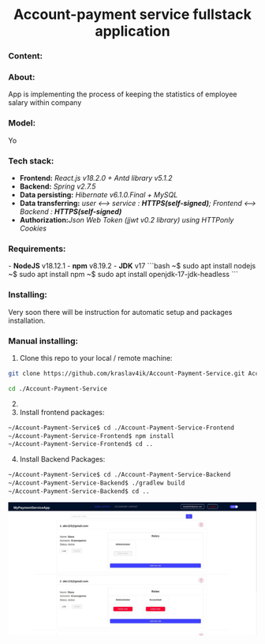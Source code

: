 <h1 style="text-align: center">Account-payment service fullstack application</h1>

<h3>Content:</h3>

<h3>About:</h3>
App is implementing the process of keeping the statistics of employee salary within company
<h3>Model:</h3>
Yo

<h3>Tech stack:</h3>
<ul>
<li><b>Frontend:</b> <i>React.js v18.2.0 + Antd library v5.1.2</i></li>
<li><b>Backend:</b> <i>Spring v2.7.5</i></li>
<li><b>Data persisting:</b> <i>Hibernate v6.1.0.Final + MySQL</i></li>
<li><b>Data transferring:</b> <i>user <--> service : <b>HTTPS(self-signed)</b>; Frontend <--> Backend : <b>HTTPS(self-signed)</b></i></li>
<li><b>Authorization:</b><i>Json Web Token (jjwt v0.2 library) using HTTPonly Cookies</i></li>
</ul>

<h3>Requirements:</h3>
- <b>NodeJS</b> v18.12.1
- <b>npm</b> v8.19.2
- <b>JDK</b> v17
```bash
~$ sudo apt install nodejs
~$ sudo apt install npm
~$ sudo apt install openjdk-17-jdk-headless
```

<h3>Installing:</h3>

Very soon there will be instruction for automatic setup and packages installation.

<h3>Manual installing:</h3>

1. Clone this repo to your local / remote machine:
```bash
git clone https://github.com/kraslav4ik/Account-Payment-Service.git Account-Payment-Service
```
```bash
cd ./Account-Payment-Service
```

2. 
3. Install frontend packages:
```bash
~/Account-Payment-Service$ cd ./Account-Payment-Service-Frontend
~/Account-Payment-Service-Frontend$ npm install
~/Account-Payment-Service-Frontend$ cd ..
```

4. Install Backend Packages:
```bash
~/Account-Payment-Service$ cd ./Account-Payment-Service-Backend
~/Account-Payment-Service-Backend$ ./gradlew build
~/Account-Payment-Service-Backend$ cd ..
```

<img src="https://github.com/kraslav4ik/Account-Payment-Service/blob/master/img/AppScreen.jpg" alt="pic"/>
